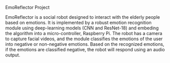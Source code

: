 EmoReflector Project

EmoReflector is a social robot designed to interact with the elderly people based on emotions. It is implemented by a robust emotion recognition module using deep-learning models (CNN and ResNet-18)
and embeding the algorithm into a micro-controller, Raspberry Pi. The robot has a camera to capture facial videos, and the module classifies the emotions of the user into negative or non-negative emotions.
Based on the recognized emotions, if the emotions are classified negative, the robot will respond using an audio output.
